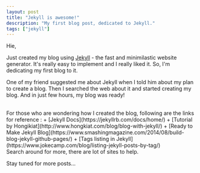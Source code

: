 ```yaml
---
layout: post
title: "Jekyll is awesome!"
description: "My first blog post, dedicated to Jekyll."
tags: ["jekyll"]
---
```


Hie,

Just created my blog using [Jekyll](http://jekyllrb.com) - the fast and minimilastic website generator. It's really easy to implement and I really liked it. So, I'm dedicating my first blog to it.

One of my friend suggested me about Jekyll when I told him about my plan to create a blog. Then I searched the web about it and started creating my blog. And in just few hours, my blog was ready!

<br>
For those who are wondering how I created the blog, following are the links for reference :
+ [Jekyll Docs](https://jekyllrb.com/docs/home/)
+ [Tutorial by Hongikiat](http://www.hongkiat.com/blog/blog-with-jekyll/)
+ [Ready to Make Jekyll Blog](https://www.smashingmagazine.com/2014/08/build-blog-jekyll-github-pages/)
+ [Tags listing in Jekyll](https://www.jokecamp.com/blog/listing-jekyll-posts-by-tag/)

<br>
Search around for more, there are lot of sites to help.

Stay tuned for more posts...